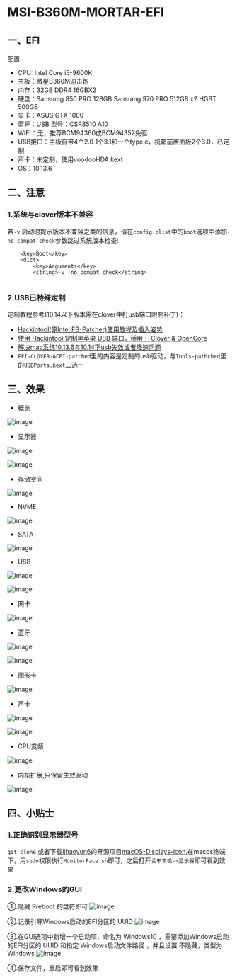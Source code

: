 # MSI-B360M-MORTAR-EFI

## 一、EFI

配置：

- CPU:  Intel Core i5-9600K
- 主板：微星B360M迫击炮
- 内存：32GB DDR4 16GBX2
- 硬盘：Sansumg 850 PRO 128GB
        Sansumg 970 PRO 512GB x2
        HGST 500GB
- 显卡：ASUS GTX 1080
- 蓝牙：USB 型号：CSR8510 A10
- WIFI：无，推荐BCM94360或BCM94352免驱
- USB接口：主板自带4个2.0 1个3.1和一个type c，机箱前置面板2个3.0，已定制
- 声卡：未定制，使用voodooHDA.kext
- OS：10.13.6

## 二、注意

### 1.系统与clover版本不兼容

若`-v` 启动时提示版本不兼容之类的信息，请在`config.plist`中的`boot`选项中添加`-no_compat_check`参数跳过系统版本检查:
```
	<key>Boot</key>
	<dict>
		<key>Arguments</key>
		<string>-v -no_compat_check</string>
        ....
```

### 2.USB已特殊定制

定制教程参考(10.14以下版本需在clover中打usb端口限制补丁)：

- [Hackintool(原Intel FB-Patcher)使用教程及插入姿势](https://blog.daliansky.net/Intel-FB-Patcher-tutorial-and-insertion-pose.html)
- [使用 Hackintool 定制黑苹果 USB 端口，适用于 Clover & OpenCore](https://heipg.cn/tutorial/custom-usbports-for-hackintosh.html)
- [解决mac系统10.13.6与10.14下usb失效或者降速问题](https://blog.csdn.net/haoran61/article/details/84679957)
- `EFI-CLOVER-ACPI-patched`里的内容是定制的usb驱动，与`Tools-pathched`里的`USBPorts.kext`二选一

## 三、效果

- 概览

![image](images/概览.png)

- 显示器

![image](images/显示器.png)

![image](images/显示器-1.png)

- 存储空间

![image](images/存储空间.png)

- NVME

![image](images/NVME.png)

- SATA

![image](images/SATA.png)

- USB

![image](images/USB.png)

![image](images/USB情况.png)

- 网卡

![image](images/网卡.png)

- 蓝牙

![image](images/蓝牙.png)

![image](images/蓝牙连接.png)

- 图形卡

![image](images/图形卡.png)

- 声卡

![image](images/声音.png)

![image](images/音频.png)

- CPU变频

![image](images/变频.png)

- 内核扩展,只保留生效驱动

![image](images/内核扩展.png)

## 四、小贴士

### 1.正确识别显示器型号
`git clone` 或者下载[lihaoyun6](https://github.com/lihaoyun6)的开源项目[macOS-Displays-icon](https://github.com/lihaoyun6/macOS-Displays-icon),在macos终端下，用`sudo`权限执行`MonitorFace.sh`即可，之后打开`关于本机->显示器`即可看到效果

### 2.更改Windows的GUI

①.隐藏 Preboot 的盘符即可
![image](images/windows-1.png)

②.记录引导Windows启动的EFI分区的 UUID
![image](images/windows-2.png)

③.在GUI选项中新增一个启动项，命名为 Windows10 ，需要添加Windows启动的EFI分区的 UUID 和指定 Windows启动文件路径 ，并且设置 不隐藏，类型为 Windows
![image](images/windows-3.png)

④.保存文件，重启即可看到效果
